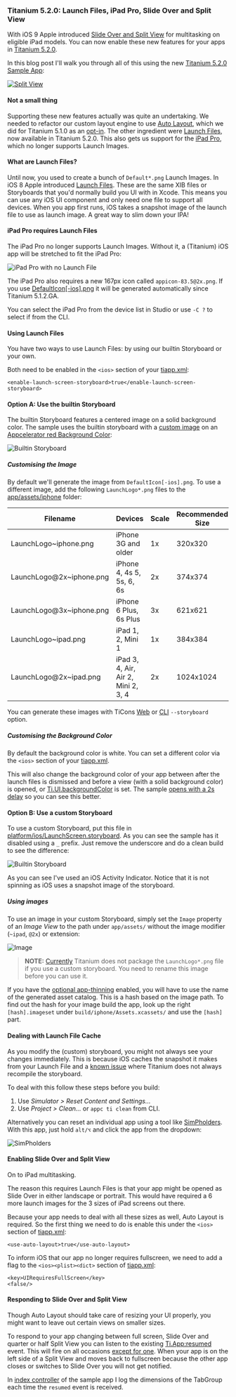 ### Titanium 5.2.0: Launch Files, iPad Pro, Slide Over and Split View

With iOS 9 Apple introduced [Slide Over and Split View](https://developer.apple.com/library/prerelease/ios/documentation/WindowsViews/Conceptual/AdoptingMultitaskingOniPad/QuickStartForSlideOverAndSplitView.html) for multitasking on eligible iPad models. You can now enable these new features for your apps in [Titanium 5.2.0](http://www.appcelerator.com/blog/2016/02/ga-release-of-cli-5-2-titanium-5-2-and-studio-4-5/).

In this blog post I'll walk you through all of this using the new [Titanium 5.2.0 Sample App](http://github.com/appcelerator-developer-relations/appc-sample-ti520):

[![Split View](assets/splitview.png)](https://github.com/appcelerator-developer-relations/appc-sample-ti520)

#### Not a small thing

Supporting these new features actually was quite an undertaking. We needed to refactor our custom layout engine to use [Auto Layout](https://developer.apple.com/library/ios/documentation/UserExperience/Conceptual/AutolayoutPG/index.html), which we did for Titanium 5.1.0 as an [opt-in](http://docs.appcelerator.com/platform/latest/#!/guide/Titanium_SDK_5.1.0_Release_Note-section-46239771_TitaniumSDK5.1.0ReleaseNote-AutoLayout). The other ingredient were [Launch Files](https://developer.apple.com/library/ios/documentation/UserExperience/Conceptual/MobileHIG/LaunchImages.html), now available in Titanium 5.2.0. This also gets us support for the [iPad Pro](http://www.apple.com/ipad-pro/), which no longer supports Launch Images.

#### What are Launch Files?

Until now, you used to create a bunch of `Default*.png` Launch Images. In iOS 8 Apple introduced [Launch Files](https://developer.apple.com/library/ios/documentation/UserExperience/Conceptual/MobileHIG/LaunchImages.html). These are the same XIB files or Storyboards that you'd normally build you UI with in Xcode. This means you can use any iOS UI component and only need one file to support all devices. When you app first runs, iOS takes a snapshot image of the launch file to use as launch image. A great way to slim down your IPA!

#### iPad Pro requires Launch Files

The iPad Pro no longer supports Launch Images. Without it, a (Titanium) iOS app will be stretched to fit the iPad Pro:

![iPad Pro with no Launch File](assets/ipadpro.png)

The iPad Pro also requires a new 167px icon called `appicon-83.5@2x.png`. If you use [DefaultIcon[-ios].png](http://docs.appcelerator.com/platform/latest/#!/guide/Icons_and_Splash_Screens-section-29004897_IconsandSplashScreens-iOSgraphicassetrequirementsandoptions) it will be generated automatically since Titanium 5.1.2.GA.

You can select the iPad Pro from the device list in Studio or use `-C ?` to select if from the CLI.

#### Using Launch Files

You have two ways to use Launch Files: by using our builtin Storyboard or your own.

Both need to be enabled in the `<ios>` section of your [tiapp.xml](https://github.com/appcelerator-developer-relations/appc-sample-ti520/blob/master/tiapp.xml#L28):

	<enable-launch-screen-storyboard>true</enable-launch-screen-storyboard>

#### Option A: Use the builtin Storyboard

The builtin Storyboard features a centered image on a solid background color. The sample uses the builtin storyboard with a [custom image](https://github.com/appcelerator-developer-relations/appc-sample-ti520/tree/master/app/assets/iphone) on an [Appcelerator red Background Color](https://github.com/appcelerator-developer-relations/appc-sample-ti520/blob/master/tiapp.xml#L31):

![Builtin Storyboard](assets/launch-builtin.png)

##### Customising the Image

By default we'll generate the image from `DefaultIcon[-ios].png`. To use a different image, add the following `LaunchLogo*.png` files to the [app/assets/iphone](https://github.com/appcelerator-developer-relations/appc-sample-ti520/tree/master/app/assets/iphone) folder:

Filename | Devices | Scale | Recommended Size
---------|---------|-------|-----------------
LaunchLogo~iphone.png | iPhone 3G and older | 1x | 320x320
LaunchLogo@2x~iphone.png | iPhone 4, 4s 5, 5s, 6, 6s | 2x | 374x374
LaunchLogo@3x~iphone.png | iPhone 6 Plus, 6s Plus | 3x | 621x621
LaunchLogo~ipad.png | iPad 1, 2, Mini 1 | 1x | 384x384
LaunchLogo@2x~ipad.png | iPad 3, 4, Air, Air 2, Mini 2, 3, 4 | 2x | 1024x1024

You can generate these images with TiCons [Web](http://ticons.fokkezb.nl/) or [CLI](https://www.npmjs.com/package/ticons) `--storyboard` option.

##### Customising the Background Color

By default the background color is white. You can set a different color via the `<ios>` section of your [tiapp.xml](https://github.com/appcelerator-developer-relations/appc-sample-ti520/blob/master/tiapp.xml#L31).

This will also change the background color of your app between after the launch files is dismissed and before a view (with a solid background color) is opened, or [Ti.UI.backgroundColor](http://docs.appcelerator.com/platform/latest/#!/api/Titanium.UI-property-backgroundColor) is set. The sample [opens with a 2s delay](https://github.com/appcelerator-developer-relations/appc-sample-ti520/blob/master/app/controllers/index.js#L23-L30) so you can see this better.

#### Option B: Use a custom Storyboard

To use a custom Storyboard, put this file in [platform/ios/LaunchScreen.storyboard](https://github.com/appcelerator/titanium_mobile/blob/master/iphone/iphone/LaunchScreen.storyboard). As you can see the sample has it disabled using a `_` prefix. Just remove the underscore and do a clean build to see the difference:

![Builtin Storyboard](assets/launch-custom.png)

As you can see I've used an iOS Activity Indicator. Notice that it is not spinning as iOS uses a snapshot image of the storyboard.

##### Using images

To use an image in your custom Storyboard, simply set the `Image` property of an *Image View* to the path under `app/assets/` without the image modifier (`~ipad`, `@2x`) or extension:

![Image](assets/image.png)

> **NOTE:** [Currently](https://jira.appcelerator.org/browse/TIMOB-20429) Titanium does not package the `LaunchLogo*.png` file if you use a custom storyboard. You need to rename this image before you can use it.

If you have the [optional app-thinning](http://docs.appcelerator.com/platform/latest/#!/guide/tiapp.xml_and_timodule.xml_Reference-section-29004921_tiapp.xmlandtimodule.xmlReference-use-app-thinning) enabled, you will have to use the name of the generated asset catalog. This is a hash based on the image path. To find out the hash for your image build the app, look up the right `[hash].imageset` under `build/iphone/Assets.xcassets/` and use the `[hash]` part.

#### Dealing with Launch File Cache

As you modify the (custom) storyboard, you might not always see your changes immediately. This is because iOS caches the snapshot it makes from your Launch File and a [known issue](https://jira.appcelerator.org/browse/TIMOB-20430) where Titanium does not always recompile the storyboard.

To deal with this follow these steps before you build:

1. Use <em>Simulator > Reset Content and Settings...</em>
2. Use <em>Project > Clean...</em> or `appc ti clean` from CLI.

Alternatively you can reset an individual app using a tool like [SimPholders](https://simpholders.com/). With this app, just hold `alt/⌥` and click the app from the dropdown:

![SimPholders](assets/simpholders.png)

#### Enabling Slide Over and Split View

On to iPad multitasking.

The reason this requires Launch Files is that your app might be opened as Slide Over in either landscape or portrait. This would have required a 6 more launch images for the 3 sizes of iPad screens out there.

Because your app needs to deal with all these sizes as well, Auto Layout is required. So the first thing we need to do is enable this under the `<ios>` section of [tiapp.xml](https://github.com/appcelerator-developer-relations/appc-sample-ti520/blob/master/tiapp.xml#L34):

	<use-auto-layout>true</use-auto-layout>
	
To inform iOS that our app no longer requires fullscreen, we need to add a flag to the `<ios><plist><dict>` section of [tiapp.xml](https://github.com/appcelerator-developer-relations/appc-sample-ti520/blob/master/tiapp.xml#L40-L41):

	<key>UIRequiresFullScreen</key>
	<false/>

#### Responding to Slide Over and Split View

Though Auto Layout should take care of resizing your UI properly, you might want to leave out certain views on smaller sizes.

To respond to your app changing between full screen, Slide Over and quarter or half Split View you can listen to the existing [Ti.App:resumed](http://docs.appcelerator.com/platform/latest/#!/api/Titanium.App-event-resumed) event. This will fire on all occasions [except for one](https://jira.appcelerator.org/browse/TIMOB-20461). When your app is on the left side of a Split View and moves back to fullscreen because the other app closes or switches to Slide Over you will not get notified.

In [index controller](https://github.com/appcelerator-developer-relations/appc-sample-ti520/blob/master/app/controllers/index.js#L105) of the sample app I log the dimensions of the TabGroup each time the `resumed` event is received.
